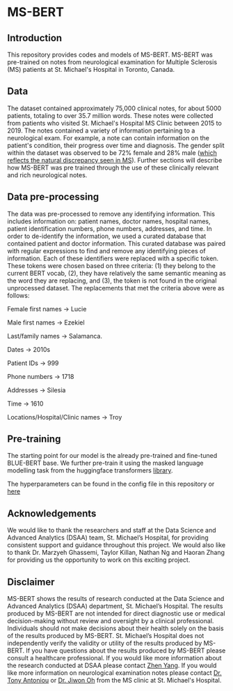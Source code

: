 # MS-BERT

## Introduction

This repository provides codes and models of MS-BERT.
MS-BERT was pre-trained on notes from neurological examination for Multiple Sclerosis (MS) patients at St. Michael's Hospital in Toronto, Canada.

## Data

The dataset contained approximately 75,000 clinical notes, for about 5000 patients, totaling to over 35.7 million words.
These notes were collected from patients who visited St. Michael's Hospital MS Clinic between 2015 to 2019.
The notes contained a variety of information pertaining to a neurological exam.
For example, a note can contain information on the patient's condition, their progress over time and diagnosis.
The gender split within the dataset was observed to be 72% female and 28% male ([which reflects the natural discrepancy seen in MS][1]).
Further sections will describe how MS-BERT was pre trained through the use of these clinically relevant and rich neurological notes.

## Data pre-processing

The data was pre-processed to remove any identifying information. This includes information on: patient names, doctor names, hospital names, patient identification numbers, phone numbers, addresses, and time. In order to de-identify the information, we used a curated database that contained patient and doctor information. This curated database was paired with regular expressions to find and remove any identifying pieces of information. Each of these identifiers were replaced with a specific token. These tokens were chosen based on three criteria: (1) they belong to the current BERT vocab, (2), they have relatively the same semantic meaning as the word they are replacing, and (3), the token is not found in the original unprocessed dataset. The replacements that met the criteria above were as follows: 

Female first names -> Lucie

Male first names -> Ezekiel

Last/family names -> Salamanca.

Dates -> 2010s

Patient IDs -> 999

Phone numbers -> 1718

Addresses -> Silesia

Time -> 1610

Locations/Hospital/Clinic names -> Troy

## Pre-training

The starting point for our model is the already pre-trained and fine-tuned BLUE-BERT base. We further pre-train it using the masked language modelling task from the huggingface transformers [library](https://github.com/huggingface). 

The hyperparameters can be found in the config file in this repository or [here](https://s3.amazonaws.com/models.huggingface.co/bert/NLP4H/ms_bert/config.json)

## Acknowledgements

We would like to thank the researchers and staff at the Data Science and Advanced Analytics (DSAA) team, St. Michael’s Hospital, for providing consistent support and guidance throughout this project.
We would also like to thank Dr. Marzyeh Ghassemi, Taylor Killan, Nathan Ng and Haoran Zhang for providing us the opportunity to work on this exciting project.

## Disclaimer

MS-BERT shows the results of research conducted at the Data Science and Advanced Analytics (DSAA) department, St. Michael’s Hospital. The results produced by MS-BERT are not intended for direct diagnostic use or medical decision-making without review and oversight by a clinical professional. Individuals should not make decisions about their health solely on the basis of the results produced by MS-BERT. St. Michael’s Hospital does not independently verify the validity or utility of the results produced by MS-BERT. If you have questions about the results produced by MS-BERT please consult a healthcare professional. If you would like more information about the research conducted at DSAA please contact [Zhen Yang](mailto:zhen.yang@unityhealth.to). If you would like more information on neurological examination notes please contact [Dr. Tony Antoniou](mailto:tony.antoniou@unityhealth.to) or [Dr. Jiwon Oh](mailto:jiwon.oh@unityhealth.to) from the MS clinic at St. Michael's Hospital.

[1]: https://www.ncbi.nlm.nih.gov/pmc/articles/PMC3707353/
